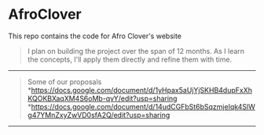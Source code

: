 # AfroClover
This repo contains the code for Afro Clover's website
> I plan on building the project over the span of 12 months. As I learn the concepts, I'll apply them directly and refine them with time.

-------------------
>Some of our proposals
*https://docs.google.com/document/d/1yHpax5aUjYjSKHB4dupFxXhKQOKBXaqXM4S6oMb-qvY/edit?usp=sharing
*https://docs.google.com/document/d/14udCGFbSt6bSqzmjeIqk4SlWg47YMnZxyZwVD0sfA2Q/edit?usp=sharing


-------------------
